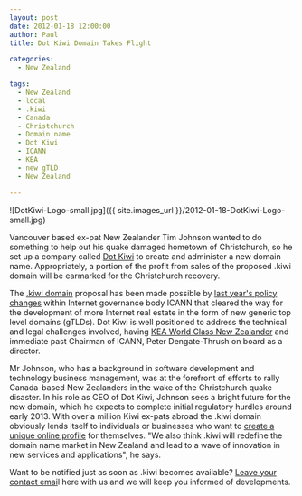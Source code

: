 ```yaml
---
layout: post
date: 2012-01-18 12:00:00
author: Paul
title: Dot Kiwi Domain Takes Flight

categories:
  - New Zealand

tags:
  - New Zealand
  - local
  - .kiwi
  - Canada
  - Christchurch
  - Domain name
  - Dot Kiwi
  - ICANN
  - KEA
  - new gTLD
  - New Zealand

---
```


![DotKiwi-Logo-small.jpg]({{ site.images_url }}/2012-01-18-DotKiwi-Logo-small.jpg)

Vancouver based ex-pat New Zealander Tim Johnson wanted to do something to help out his quake damaged hometown of Christchurch, so he set up a company called [Dot Kiwi](http://dot-kiwi.com/) to create and administer a new domain name. Appropriately, a portion of the profit from sales of the proposed .kiwi domain will be earmarked for the Christchurch recovery. 

The [.kiwi domain](https://iwantmyname.co.nz/dotkiwi) proposal has been made possible by [last year's policy changes](https://iwantmyname.com/blog/2011/12/the-domain-name-year-2011-highlights.html) within Internet governance body ICANN that cleared the way for the development of more Internet real estate in the form of new generic top level domains (gTLDs). Dot Kiwi is well positioned to address the technical and legal challenges involved, having [KEA World Class New Zealander](http://www.keanewzealand.com/wcnz) and immediate past Chairman of ICANN, Peter Dengate-Thrush on board as a director.

Mr Johnson, who has a background in software development and technology business management, was at the forefront of efforts to rally Canada-based New Zealanders in the wake of the Christchurch quake disaster. In his role as CEO of Dot Kiwi, Johnson sees a bright future for the new domain, which he expects to complete initial regulatory hurdles around early 2013. With over a million Kiwi ex-pats abroad the .kiwi domain obviously lends itself to individuals or businesses who want to [create a unique online profile](https://iwantmyname.co.nz/services/personal-profile/) for themselves. "We also think .kiwi will redefine the domain name market in New Zealand and lead to a wave of innovation in new services and applications", he says.

Want to be notified just as soon as .kiwi becomes available? [Leave your contact emai](https://iwantmyname.co.nz/dotkiwi)l here with us and we will keep you informed of developments.
